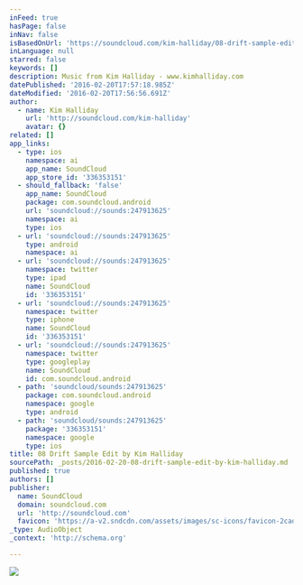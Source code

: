 ```yaml
---
inFeed: true
hasPage: false
inNav: false
isBasedOnUrl: 'https://soundcloud.com/kim-halliday/08-drift-sample-edit'
inLanguage: null
starred: false
keywords: []
description: Music from Kim Halliday - www.kimhalliday.com
datePublished: '2016-02-20T17:57:18.985Z'
dateModified: '2016-02-20T17:56:56.691Z'
author:
  - name: Kim Halliday
    url: 'http://soundcloud.com/kim-halliday'
    avatar: {}
related: []
app_links:
  - type: ios
    namespace: ai
    app_name: SoundCloud
    app_store_id: '336353151'
  - should_fallback: 'false'
    app_name: SoundCloud
    package: com.soundcloud.android
    url: 'soundcloud://sounds:247913625'
    namespace: ai
    type: ios
  - url: 'soundcloud://sounds:247913625'
    type: android
    namespace: ai
  - url: 'soundcloud://sounds:247913625'
    namespace: twitter
    type: ipad
    name: SoundCloud
    id: '336353151'
  - url: 'soundcloud://sounds:247913625'
    namespace: twitter
    type: iphone
    name: SoundCloud
    id: '336353151'
  - url: 'soundcloud://sounds:247913625'
    namespace: twitter
    type: googleplay
    name: SoundCloud
    id: com.soundcloud.android
  - path: 'soundcloud/sounds:247913625'
    package: com.soundcloud.android
    namespace: google
    type: android
  - path: 'soundcloud/sounds:247913625'
    package: '336353151'
    namespace: google
    type: ios
title: 08 Drift Sample Edit by Kim Halliday
sourcePath: _posts/2016-02-20-08-drift-sample-edit-by-kim-halliday.md
published: true
authors: []
publisher:
  name: SoundCloud
  domain: soundcloud.com
  url: 'http://soundcloud.com'
  favicon: 'https://a-v2.sndcdn.com/assets/images/sc-icons/favicon-2cadd14b.ico'
_type: AudioObject
_context: 'http://schema.org'

---
```

![](https://s3-us-west-2.amazonaws.com/the-grid-img/p/5c1b01280d7b04ad5e0434f260184783e07ca0fe.jpg)